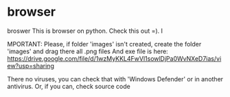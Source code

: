 # browser
broswer This is browser on python. Check this out =).  I

MPORTANT: Please, if folder 'images' isn't created, create the folder 'images' and drag there all .png files  And exe file is here: https://drive.google.com/file/d/1wzMyKKL4FwVl1sowlDjPa0WvNXeD7ias/view?usp=sharing  


There no viruses, you can check that with 'Windows Defender' or in another antivirus. Or, if you can, check source code
